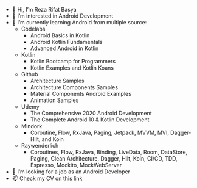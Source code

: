 - 👋 Hi, I’m Reza Rifat Basya
- 👀 I’m interested in Android Development
- 🌱 I’m currently learning Android from multiple source:
  - Codelabs
    - Android Basics in Kotlin
    - Android Kotlin Fundamentals
    - Advanced Android in Kotlin
  - Kotlin
    - Kotlin Bootcamp for Programmers
    - Kotlin Examples and Kotlin Koans
  - Github
    - Architecture Samples
    - Architecture Components Samples
    - Material Components Android Examples
    - Animation Samples
  - Udemy
    - The Comprehensive 2020 Android Development
    - The Complete Android 10 & Kotlin Development
  - Mindork
    - Coroutine, Flow, RxJava, Paging, Jetpack, MVVM, MVI, Dagger-Hilt, and Koin
  - Raywenderlich
    - Coroutines, Flow, RxJava, Binding, LiveData, Room, DataStore, Paging, Clean Architecture, Dagger, Hilt, Koin, CI/CD, TDD, Espresso, Mockito, MockWebServer
- 💞️ I’m looking for a job as an Android Developer
- 📫 Check my CV on this link

